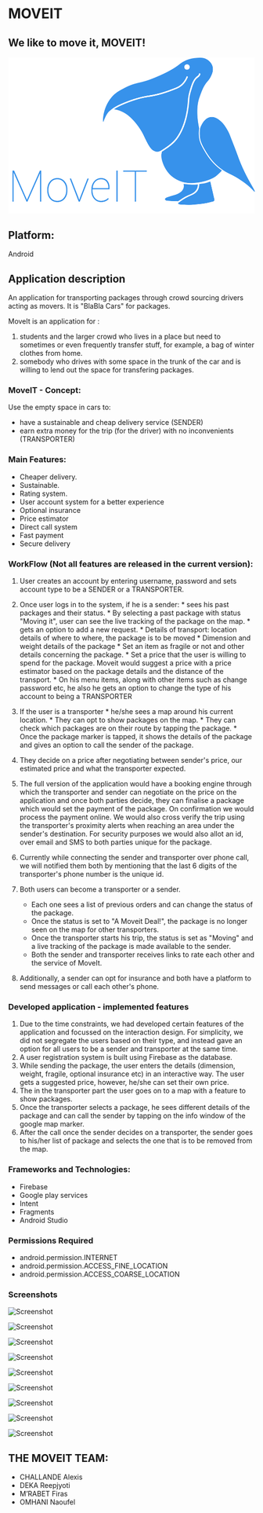 MOVEIT
===================
We like to move it, MOVEIT!
----
![LOGO](https://raw.githubusercontent.com/reepjyoti/MoveIT/master/logo.png "MOVEIT LOGO")

## Platform: 
Android

## Application description ##

An application for transporting packages through crowd sourcing drivers acting as movers. It is "BlaBla Cars" for packages.

MoveIt is an application for :
1) students and the larger crowd who lives in a place but need to sometimes or even frequently transfer stuff, for example, a bag of winter clothes from home.
2) somebody who drives with some space in the trunk of the car and is willing to lend out the space for transfering packages.


### MoveIT - Concept:
Use the empty space in cars to:
+ have a sustainable and cheap delivery service (SENDER)
+ earn extra money for the trip (for the driver) with no inconvenients (TRANSPORTER)

### Main Features:
*	Cheaper delivery.
*	Sustainable.
*	Rating system.
*	User account system for a better experience
*	Optional insurance
*	Price estimator
*	Direct call  system
*	Fast payment
*	Secure delivery

### WorkFlow (Not all features are released in the current version):

1. User creates an account by entering username, password and sets account type to be a SENDER or a TRANSPORTER.
2. Once user logs in to the system, 
	if he is a sender:
		* sees his past packages and their status.
			* By selecting a past package with status "Moving it", user can see the live tracking of the package on the map.
		* gets an option to add a new request.
			* Details of transport: location details of where to where, the package is to be moved 
			* Dimension and weight details of the package
			* Set an item as fragile or not and other details concerning the package.
			* Set a price that the user is willing to spend for the package. Moveit would suggest a price with a price estimator based on the package details and the distance of the transport.
		* On his menu items, along with other items such as change password etc, he also he gets an option to change the type of his account to being a TRANSPORTER
		
3.	If the user is a transporter
		* he/she sees a map around his current location.
		* They can opt to show packages on the map.
		* They can check which packages are on their route by tapping the package.
		* Once the package marker is tapped, it shows the details of the package and gives an option to call the sender of the package.
		
4.  They decide on a price after negotiating between sender's price, our estimated price and what the transporter expected.

5.	The full version of the application would have a booking engine through which the transporter and sender can negotiate on the price on the application and once both parties decide, they can finalise a package which would set the payment of the package. On confirmation we would process the payment online. We would also cross verify the trip using the transporter's proximity alerts when reaching an area under the sender's destination. For security purposes we would also allot an id, over email and SMS to both parties unique for the package.

6.	Currently while connecting the sender and transporter over phone call, we will notified them both by mentioning that the last 6 digits of the transporter's phone number is the unique id.

7. Both users can become a transporter or a sender.
	* Each one sees a list of previous orders and can change the status of the package.
	* Once the status is set to "A Moveit Deal!", the package is no longer seen on the map for other transporters.
	* Once the transporter starts his trip, the status is set as "Moving" and a live tracking of the package is made available to the sender.
	* Both the sender and transporter receives links to rate each other and the service of MoveIt.
	
8. Additionally, a sender can opt for insurance and both have a platform to send messages or call each other's phone.

### Developed application - implemented features

1. Due to the time constraints, we had developed certain features of the application and focussed on the interaction design.
For simplicity, we did not segregate the users based on their type, and instead gave an option for all users to be a sender and transporter at the same time.
2. A user registration system is built using Firebase as the database.
3. While sending the package, the user enters the details (dimension, weight, fragile, optional insurance etc) in an interactive way. The user gets a suggested price, however, he/she can set their own price.
4. The in the transporter part the user goes on to a map with a feature to show packages.
5. Once the transporter selects a package, he sees different details of the package and can call the sender by tapping on the info window of the google map marker.
6. After the call once the sender decides on a transporter, the sender goes to his/her list of package and selects the one that is to be removed from the map.

### Frameworks and Technologies:
- Firebase
- Google play services
- Intent
- Fragments
- Android Studio

### Permissions Required
+ android.permission.INTERNET
+ android.permission.ACCESS_FINE_LOCATION
+ android.permission.ACCESS_COARSE_LOCATION

### Screenshots

![Screenshot](https://gitlab.eurecom.fr/mobserv/fall-2017/raw/develop/moveit/screenshots/28081977_1825244087505878_1300270700_o.png "MOVEIT Screenshot")


![Screenshot](https://gitlab.eurecom.fr/mobserv/fall-2017/raw/develop/moveit/screenshots/28081054_1825244137505873_1773539034_o.png "MOVEIT Screenshot")


![Screenshot](https://gitlab.eurecom.fr/mobserv/fall-2017/raw/develop/moveit/screenshots/28080464_1825244067505880_1281307295_o.png "MOVEIT Screenshot")


![Screenshot](https://gitlab.eurecom.fr/mobserv/fall-2017/raw/develop/moveit/screenshots/28081671_1825244127505874_135109609_o.png "MOVEIT Screenshot")


![Screenshot](https://gitlab.eurecom.fr/mobserv/fall-2017/raw/develop/moveit/screenshots/28124763_1825244024172551_1778029349_o.png "MOVEIT Screenshot")


![Screenshot](https://gitlab.eurecom.fr/mobserv/fall-2017/raw/develop/moveit/screenshots/28034932_1825244000839220_1193505711_o.png "MOVEIT Screenshot")


![Screenshot](https://gitlab.eurecom.fr/mobserv/fall-2017/raw/develop/moveit/screenshots/28170761_1825243977505889_1005877148_o.png "MOVEIT Screenshot")


![Screenshot](https://gitlab.eurecom.fr/mobserv/fall-2017/raw/develop/moveit/screenshots/28170973_1825243950839225_959258014_o.png "MOVEIT Screenshot")


![Screenshot](https://gitlab.eurecom.fr/mobserv/fall-2017/raw/develop/moveit/screenshots/28080206_1825243910839229_756664293_o.png "MOVEIT Screenshot")

## THE MOVEIT TEAM:
- CHALLANDE Alexis
- DEKA Reepjyoti
- M’RABET Firas
- OMHANI Naoufel


